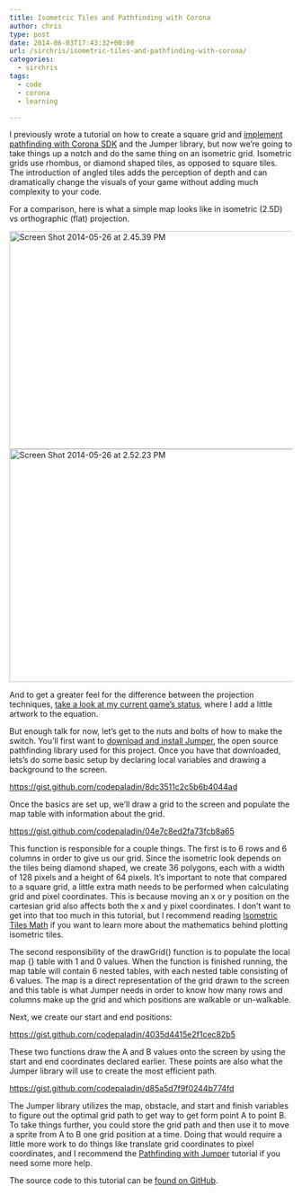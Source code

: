 ```yaml
---
title: Isometric Tiles and Pathfinding with Corona
author: chris
type: post
date: 2014-06-03T17:43:32+00:00
url: /sirchris/isometric-tiles-and-pathfinding-with-corona/
categories:
  - sirchris
tags:
  - code
  - corona
  - learning

---
```

I previously wrote a tutorial on how to create a square grid and [implement pathfinding with Corona SDK][1] and the Jumper library, but now we&#8217;re going to take things up a notch and do the same thing on an isometric grid. Isometric grids use rhombus, or diamond shaped tiles, as opposed to square tiles. The introduction of angled tiles adds the perception of depth and can dramatically change the visuals of your game without adding much complexity to your code.
<!--more-->

For a comparison, here is what a simple map looks like in isometric (2.5D) vs orthographic (flat) projection.

<div class="inlineimg">
  <img src="http://localhost:8888/wp-content/uploads/2014/05/Screen-Shot-2014-05-26-at-2.45.39-PM-1.png" alt="Screen Shot 2014-05-26 at 2.45.39 PM" width="787" height="388" class="alignnone size-full wp-image-583" srcset="http://localhost:8888/wp-content/uploads/2014/05/Screen-Shot-2014-05-26-at-2.45.39-PM-1.png 787w, http://localhost:8888/wp-content/uploads/2014/05/Screen-Shot-2014-05-26-at-2.45.39-PM-1-300x148.png 300w, http://localhost:8888/wp-content/uploads/2014/05/Screen-Shot-2014-05-26-at-2.45.39-PM-1-768x379.png 768w" sizes="(max-width: 787px) 100vw, 787px" />
</div>

<div class="inlineimg">
  <img src="http://localhost:8888/wp-content/uploads/2014/05/Screen-Shot-2014-05-26-at-2.52.23-PM-1.png" alt="Screen Shot 2014-05-26 at 2.52.23 PM" width="787" height="415" class="alignnone size-full wp-image-584" srcset="http://localhost:8888/wp-content/uploads/2014/05/Screen-Shot-2014-05-26-at-2.52.23-PM-1.png 787w, http://localhost:8888/wp-content/uploads/2014/05/Screen-Shot-2014-05-26-at-2.52.23-PM-1-300x158.png 300w, http://localhost:8888/wp-content/uploads/2014/05/Screen-Shot-2014-05-26-at-2.52.23-PM-1-768x405.png 768w" sizes="(max-width: 787px) 100vw, 787px" />
</div>

And to get a greater feel for the difference between the projection techniques, [take a look at my current game&#8217;s status](), where I add a little artwork to the equation.

But enough talk for now, let&#8217;s get to the nuts and bolts of how to make the switch. You&#8217;ll first want to [download and install Jumper][2], the open source pathfinding library used for this project. Once you have that downloaded, lets&#8217;s do some basic setup by declaring local variables and drawing a background to the screen.

https://gist.github.com/codepaladin/8dc3511c2c5b6b4044ad

Once the basics are set up, we&#8217;ll draw a grid to the screen and populate the map table with information about the grid.

https://gist.github.com/codepaladin/04e7c8ed2fa73fcb8a65

This function is responsible for a couple things. The first is to 6 rows and 6 columns in order to give us our grid. Since the isometric look depends on the tiles being diamond shaped, we create 36 polygons, each with a width of 128 pixels and a height of 64 pixels. It&#8217;s important to note that compared to a square grid, a little extra math needs to be performed when calculating grid and pixel coordinates. This is because moving an x or y position on the cartesian grid also affects both the x and y pixel coordinates. I don&#8217;t want to get into that too much in this tutorial, but I recommend reading [Isometric Tiles Math][3] if you want to learn more about the mathematics behind plotting isometric tiles.

The second responsibility of the drawGrid() function is to populate the local map {} table with 1 and 0 values. When the function is finished running, the map table will contain 6 nested tables, with each nested table consisting of 6 values. The map is a direct representation of the grid drawn to the screen and this table is what Jumper needs in order to know how many rows and columns make up the grid and which positions are walkable or un-walkable.

Next, we create our start and end positions:

https://gist.github.com/codepaladin/4035d4415e2f1cec82b5

These two functions draw the A and B values onto the screen by using the start and end coordinates declared earlier. These points are also what the Jumper library will use to create the most efficient path.

https://gist.github.com/codepaladin/d85a5d7f9f0244b774fd

The Jumper library utilizes the map, obstacle, and start and finish variables to figure out the optimal grid path to get way to get form point A to point B. To take things further, you could store the grid path and then use it to move a sprite from A to B one grid position at a time. Doing that would require a little more work to do things like translate grid coordinates to pixel coordinates, and I recommend the [Pathfinding with Jumper][4] tutorial if you need some more help.

The source code to this tutorial can be [found on GitHub][5].

 [1]: http://battleofbrothers.com/sirchris/pathfinding-in-corona-with-jumper-and-a-star
 [2]: https://github.com/Yonaba/Jumper
 [3]: http://clintbellanger.net/articles/isometric_math/
 [4]: http://masteringcoronasdk.com/jumper-pathfinding-tutorial-a/
 [5]: https://github.com/codepaladin/Jumper-Isometric